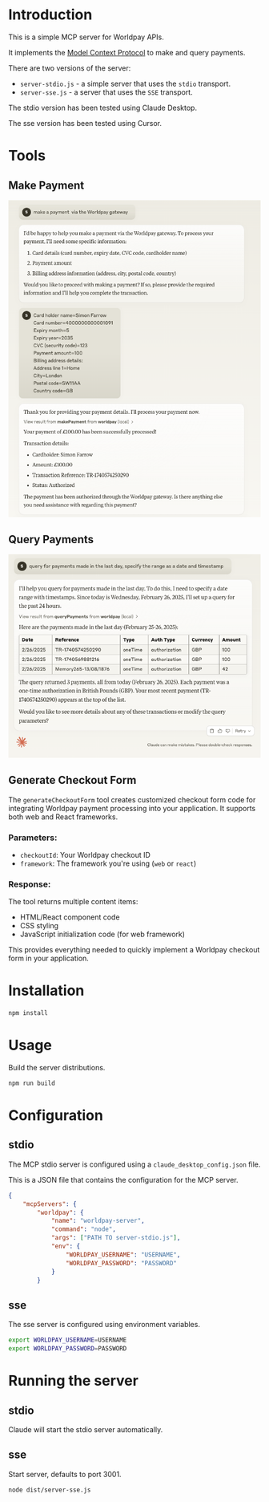 # Introduction

This is a simple MCP server for Worldpay APIs.

It implements the [Model Context Protocol](https://modelcontextprotocol.io/) to make and query payments.

There are two versions of the server:

- `server-stdio.js` - a simple server that uses the `stdio` transport.
- `server-sse.js` - a server that uses the `SSE` transport.

The stdio version has been tested using Claude Desktop.

The sse version has been tested using Cursor.


# Tools

## Make Payment
![Make Payment](makePayment.png)

## Query Payments
![Query Payments](queryPayments.png)

## Generate Checkout Form
The `generateCheckoutForm` tool creates customized checkout form code for integrating Worldpay payment processing into your application. It supports both web and React frameworks.

### Parameters:
- `checkoutId`: Your Worldpay checkout ID
- `framework`: The framework you're using (`web` or `react`)

### Response:
The tool returns multiple content items:
- HTML/React component code
- CSS styling
- JavaScript initialization code (for web framework)

This provides everything needed to quickly implement a Worldpay checkout form in your application.

# Installation

```bash
npm install
```

# Usage

Build the server distributions.

```bash
npm run build
```

# Configuration 

## stdio
The MCP stdio server is configured using a `claude_desktop_config.json` file.

This is a JSON file that contains the configuration for the MCP server.

```json
{
    "mcpServers": {
        "worldpay": {
            "name": "worldpay-server",
            "command": "node",
            "args": ["PATH TO server-stdio.js"],
            "env": {
                "WORLDPAY_USERNAME": "USERNAME",
                "WORLDPAY_PASSWORD": "PASSWORD"
            }
        }
```

## sse

The sse server is configured using environment variables.
```bash
export WORLDPAY_USERNAME=USERNAME
export WORLDPAY_PASSWORD=PASSWORD
```

# Running the server

## stdio

Claude will start the stdio server automatically.
## sse

Start server, defaults to port 3001.
```bash
node dist/server-sse.js
```
